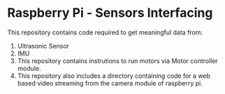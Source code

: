 # Raspberry Pi - Sensors Interfacing

This repository contains code required to get meaningful data from:
1. Ultrasonic Sensor
2. IMU
3. This repository contains instrutions to run motors via Motor controller module.
4. This repository also includes a directory containing code for a web based video streaming from the camera module of raspberry pi.
